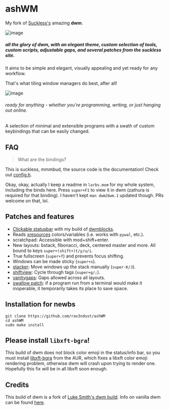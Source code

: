# ashWM

My fork of [Suckless's](https://suckless.org) amazing **dwm**. 

![image](https://user-images.githubusercontent.com/35274771/168534296-d9351857-ddba-4652-b3a9-71542fca2d2a.png)
##### all the glory of dwm, with an elegant theme, custom selection of tools, custom scripts, adjustable gaps, and several patches from the suckless site.

It aims to be simple and elegant, visually appealing and yet ready for any workflow. 

That's what tiling window managers do best, after all!

![image](https://user-images.githubusercontent.com/35274771/168534203-1d418a62-e051-4177-a31d-0bbe8387089e.png)
###### ready for anything - whether you're programming, writing, or just hanging out online.

A selection of minimal and extensible programs with a swath of custom keybindings that can be easily changed.

## FAQ

> What are the bindings?

This is suckless, mmmbud, the source code is the documentation! Check out [config.h](config.h).

Okay, okay, actually I keep a readme in `larbs.mom` for my whole system, including the binds here.
Press `super+F1` to view it in dwm (zathura is required for that binding).
I haven't kept `man dwm`/`dwm.1` updated though. PRs welcome on that, lol.

## Patches and features

- [Clickable statusbar](https://dwm.suckless.org/patches/statuscmd/) with my build of [dwmblocks](https://github.com/lukesmithxyz/dwmblocks).
- Reads [xresources](https://dwm.suckless.org/patches/xresources/) colors/variables (i.e. works with `pywal`, etc.).
- scratchpad: Accessible with mod+shift+enter.
- New layouts: bstack, fibonacci, deck, centered master and more. All bound to keys `super+(shift+)t/y/u/i`.
- True fullscreen (`super+f`) and prevents focus shifting.
- Windows can be made sticky (`super+s`).
- [stacker](https://dwm.suckless.org/patches/stacker/): Move windows up the stack manually (`super-K/J`).
- [shiftview](https://dwm.suckless.org/patches/nextprev/): Cycle through tags (`super+g/;`).
- [vanitygaps](https://dwm.suckless.org/patches/vanitygaps/): Gaps allowed across all layouts.
- [swallow patch](https://dwm.suckless.org/patches/swallow/): if a program run from a terminal would make it inoperable, it temporarily takes its place to save space.

## Installation for newbs

```
git clone https://github.com/rav3ndust/ashWM
cd ashWM
sudo make install
```

## Please install `libxft-bgra`!

This build of dwm does not block color emoji in the status/info bar, so you must install [libxft-bgra](https://aur.archlinux.org/packages/libxft-bgra/) from the AUR, which fixes a libxft color emoji rendering problem, otherwise dwm will crash upon trying to render one. Hopefully this fix will be in all libxft soon enough.

## Credits

This build of dwm is a fork of [Luke Smith's dwm build](https://github.com/LukeSmithxyz/dwm).
Info on vanilla dwm can be found [here](https://dwm.suckless.org/).
